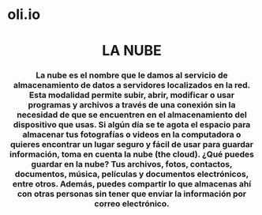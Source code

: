 # oli.io

<html lang="en">
<head>
    <meta charset="UTF-8">
    <meta http-equiv="X-UA-Compatible" content="IE=edge">
    <meta name="viewport" content="width=device-width, initial-scale=1.0">
    
</head>
<body>
   <center><h1>
        LA NUBE
    </h1>
    <h3>
        La nube es el nombre que le damos al servicio de almacenamiento de datos a servidores localizados en la red. Esta modalidad permite subir, abrir, modificar o usar programas y archivos a través de una conexión sin la necesidad de que se encuentren en el almacenamiento del dispositivo que usas. Si algún día se te agota el espacio para almacenar tus fotografías o videos en la computadora o quieres encontrar un lugar seguro y fácil de usar para guardar información, toma en cuenta la nube (the cloud).
¿Qué puedes guardar en la nube? Tus archivos, fotos, contactos, documentos, música, películas y documentos electrónicos, entre otros. Además, puedes compartir lo que almacenas ahí con otras personas sin tener que enviar la información por correo electrónico.

    
    
    
</body>
</html>
